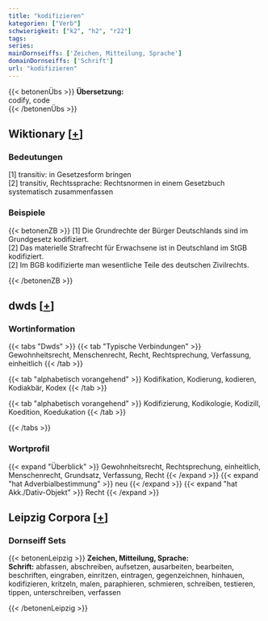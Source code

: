 ```yaml
---
title: "kodifizieren"
kategorien: ["Verb"]
schwierigkeit: ["k2", "h2", "r22"]
tags:
series:
mainDornseiffs: ['Zeichen, Mitteilung, Sprache']
domainDornseiffs: ['Schrift']
url: "kodifizieren"
---
```


{{< betonenÜbs >}}
**Übersetzung:**  
codify, code  
{{< /betonenÜbs >}}

## Wiktionary [[+](https://de.wiktionary.org/wiki/kodifizieren)]

### Bedeutungen
[1] transitiv: in Gesetzesform bringen  
[2] transitiv, Rechtssprache: Rechtsnormen in einem Gesetzbuch systematisch zusammenfassen  

### Beispiele
{{< betonenZB >}}
[1] Die Grundrechte der Bürger Deutschlands sind im Grundgesetz kodifiziert.  
[2] Das materielle Strafrecht für Erwachsene ist in Deutschland im StGB kodifiziert.  
[2] Im BGB kodifizierte man wesentliche Teile des deutschen Zivilrechts.  

{{< /betonenZB >}}


## dwds [[+](https://www.dwds.de/wb/kodifizieren)]

### Wortinformation
{{< tabs "Dwds" >}}
{{< tab "Typische Verbindungen" >}}
Gewohnheitsrecht, Menschenrecht, Recht, Rechtsprechung, Verfassung, einheitlich
{{< /tab >}}

{{< tab "alphabetisch vorangehend" >}}
Kodifikation, Kodierung, kodieren, Kodiakbär, Kodex
{{< /tab >}}

{{< tab "alphabetisch vorangehend" >}}
Kodifizierung, Kodikologie, Kodizill, Koedition, Koedukation
{{< /tab >}}

{{< /tabs >}}

### Wortprofil
{{< expand "Überblick" >}} Gewohnheitsrecht, Rechtsprechung, einheitlich, Menschenrecht, Grundsatz, Verfassung, Recht {{< /expand >}}
{{< expand "hat Adverbialbestimmung" >}} neu {{< /expand >}}
{{< expand "hat Akk./Dativ-Objekt" >}} Recht {{< /expand >}}

## Leipzig Corpora [[+](https://corpora.uni-leipzig.de/en/res?word=kodifizieren&corpusId=deu_newscrawl-public_2018)]

### Dornseiff Sets
{{< betonenLeipzig >}}
**Zeichen, Mitteilung, Sprache:**  
**Schrift:** abfassen, abschreiben, aufsetzen, ausarbeiten, bearbeiten, beschriften, eingraben, einritzen, eintragen, gegenzeichnen, hinhauen, kodifizieren, kritzeln, malen, paraphieren, schmieren, schreiben, testieren, tippen, unterschreiben, verfassen  

{{< /betonenLeipzig >}}

